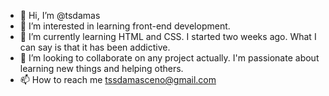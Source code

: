 - 👋 Hi, I’m @tsdamas
- 👀 I’m interested in learning front-end development.
- 🌱 I’m currently learning HTML and CSS. I started two weeks ago. What I can say is that it has been addictive.  
- 💞️ I’m looking to collaborate on any project actually. I'm passionate about learning new things and helping others.
- 📫 How to reach me tssdamasceno@gmail.com

<!---
tsdamas/tsdamas is a ✨ special ✨ repository because its `README.md` (this file) appears on your GitHub profile.
You can click the Preview link to take a look at your changes.
--->
